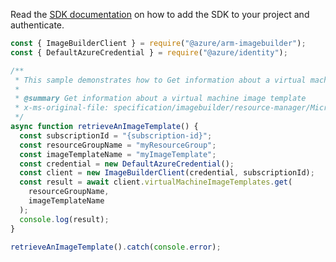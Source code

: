 Read the [SDK documentation](https://github.com/Azure/azure-sdk-for-js/blob/%40azure%2Farm-imagebuilder_2.0.0/sdk/imagebuilder/arm-imagebuilder/README.md) on how to add the SDK to your project and authenticate.

```javascript
const { ImageBuilderClient } = require("@azure/arm-imagebuilder");
const { DefaultAzureCredential } = require("@azure/identity");

/**
 * This sample demonstrates how to Get information about a virtual machine image template
 *
 * @summary Get information about a virtual machine image template
 * x-ms-original-file: specification/imagebuilder/resource-manager/Microsoft.VirtualMachineImages/stable/2022-02-14/examples/GetImageTemplate.json
 */
async function retrieveAnImageTemplate() {
  const subscriptionId = "{subscription-id}";
  const resourceGroupName = "myResourceGroup";
  const imageTemplateName = "myImageTemplate";
  const credential = new DefaultAzureCredential();
  const client = new ImageBuilderClient(credential, subscriptionId);
  const result = await client.virtualMachineImageTemplates.get(
    resourceGroupName,
    imageTemplateName
  );
  console.log(result);
}

retrieveAnImageTemplate().catch(console.error);
```
